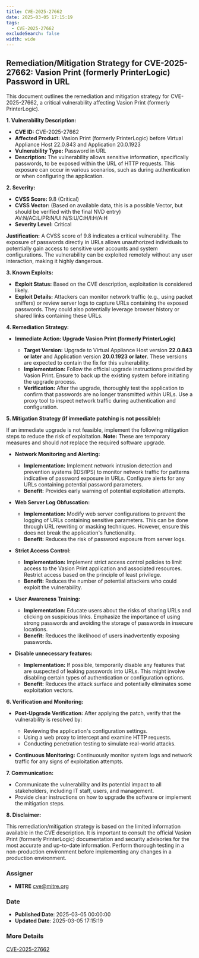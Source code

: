 ```yaml
---
title: CVE-2025-27662
date: 2025-03-05 17:15:19
tags:
  - CVE-2025-27662
excludeSearch: false
width: wide
---
```


## Remediation/Mitigation Strategy for CVE-2025-27662: Vasion Print (formerly PrinterLogic) Password in URL

This document outlines the remediation and mitigation strategy for CVE-2025-27662, a critical vulnerability affecting Vasion Print (formerly PrinterLogic).

**1. Vulnerability Description:**

*   **CVE ID:** CVE-2025-27662
*   **Affected Product:** Vasion Print (formerly PrinterLogic) before Virtual Appliance Host 22.0.843 and Application 20.0.1923
*   **Vulnerability Type:** Password in URL
*   **Description:** The vulnerability allows sensitive information, specifically passwords, to be exposed within the URL of HTTP requests. This exposure can occur in various scenarios, such as during authentication or when configuring the application.

**2. Severity:**

*   **CVSS Score:** 9.8 (Critical)
*   **CVSS Vector:**  (Based on available data, this is a possible Vector, but should be verified with the final NVD entry) AV:N/AC:L/PR:N/UI:N/S:U/C:H/I:H/A:H
*   **Severity Level:** Critical

**Justification:** A CVSS score of 9.8 indicates a critical vulnerability. The exposure of passwords directly in URLs allows unauthorized individuals to potentially gain access to sensitive user accounts and system configurations. The vulnerability can be exploited remotely without any user interaction, making it highly dangerous.

**3. Known Exploits:**

*   **Exploit Status:** Based on the CVE description, exploitation is considered likely.
*   **Exploit Details:**  Attackers can monitor network traffic (e.g., using packet sniffers) or review server logs to capture URLs containing the exposed passwords.  They could also potentially leverage browser history or shared links containing these URLs.

**4. Remediation Strategy:**

*   **Immediate Action:  Upgrade Vasion Print (formerly PrinterLogic)**

    *   **Target Version:** Upgrade to Virtual Appliance Host version **22.0.843 or later** and Application version **20.0.1923 or later**.  These versions are expected to contain the fix for this vulnerability.
    *   **Implementation:** Follow the official upgrade instructions provided by Vasion Print. Ensure to back up the existing system before initiating the upgrade process.
    *   **Verification:** After the upgrade, thoroughly test the application to confirm that passwords are no longer transmitted within URLs. Use a proxy tool to inspect network traffic during authentication and configuration.

**5. Mitigation Strategy (if immediate patching is not possible):**

If an immediate upgrade is not feasible, implement the following mitigation steps to reduce the risk of exploitation.  **Note:** These are temporary measures and should *not* replace the required software upgrade.

*   **Network Monitoring and Alerting:**

    *   **Implementation:**  Implement network intrusion detection and prevention systems (IDS/IPS) to monitor network traffic for patterns indicative of password exposure in URLs.  Configure alerts for any URLs containing potential password parameters.
    *   **Benefit:** Provides early warning of potential exploitation attempts.

*   **Web Server Log Obfuscation:**

    *   **Implementation:** Modify web server configurations to prevent the logging of URLs containing sensitive parameters. This can be done through URL rewriting or masking techniques. However, ensure this does not break the application's functionality.
    *   **Benefit:** Reduces the risk of password exposure from server logs.

*   **Strict Access Control:**

    *   **Implementation:**  Implement strict access control policies to limit access to the Vasion Print application and associated resources. Restrict access based on the principle of least privilege.
    *   **Benefit:** Reduces the number of potential attackers who could exploit the vulnerability.

*   **User Awareness Training:**

    *   **Implementation:**  Educate users about the risks of sharing URLs and clicking on suspicious links. Emphasize the importance of using strong passwords and avoiding the storage of passwords in insecure locations.
    *   **Benefit:** Reduces the likelihood of users inadvertently exposing passwords.

*   **Disable unnecessary features:**

    *   **Implementation:** If possible, temporarily disable any features that are suspected of leaking passwords into URLs. This might involve disabling certain types of authentication or configuration options.
    *   **Benefit:** Reduces the attack surface and potentially eliminates some exploitation vectors.

**6. Verification and Monitoring:**

*   **Post-Upgrade Verification:** After applying the patch, verify that the vulnerability is resolved by:
    *   Reviewing the application's configuration settings.
    *   Using a web proxy to intercept and examine HTTP requests.
    *   Conducting penetration testing to simulate real-world attacks.

*   **Continuous Monitoring:** Continuously monitor system logs and network traffic for any signs of exploitation attempts.

**7. Communication:**

*   Communicate the vulnerability and its potential impact to all stakeholders, including IT staff, users, and management.
*   Provide clear instructions on how to upgrade the software or implement the mitigation steps.

**8. Disclaimer:**

This remediation/mitigation strategy is based on the limited information available in the CVE description.  It is important to consult the official Vasion Print (formerly PrinterLogic) documentation and security advisories for the most accurate and up-to-date information. Perform thorough testing in a non-production environment before implementing any changes in a production environment.

### Assigner
- **MITRE** <cve@mitre.org>

### Date
- **Published Date**: 2025-03-05 00:00:00
- **Updated Date**: 2025-03-05 17:15:19

### More Details
[CVE-2025-27662](https://www.cvedetails.com/cve/CVE-2025-27662)